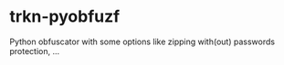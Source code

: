 # trkn-pyobfuzf
Python obfuscator with some options like zipping with(out) passwords protection, ...
